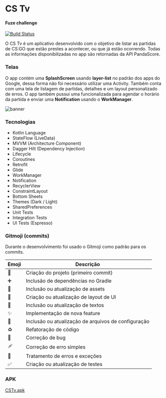 # CS Tv
#### Fuze challenge

[![Build Status](https://travis-ci.org/joemccann/dillinger.svg?branch=master)](https://travis-ci.org/joemccann/dillinger)

O CS Tv é um aplicativo desenvolvido com o objetivo de listar as partidas de CS:GO que estão prestes a acontecer, ou que já estão ocorrendo. Todas as informações disponibilizadas no app são retornadas da API PandaScore.

### Telas
O app contém uma **SplashScreen** usando **layer-list** no padrão dos apps do Google, dessa forma não foi necessário utilizar uma Activity. Também conta com uma tela de listagem de partidas, detalhes e um layout personalizado de erros.
O app também pussui uma funcionalizada para agendar o horário da partida e enviar uma **Notification** usando o **WorkManager**.

![banner](https://user-images.githubusercontent.com/10690387/178573455-7d68f213-7649-4596-90be-e99c359b136f.png)

### Tecnologias
- Kotlin Language
- StateFlow (LiveData)
- MVVM (Architecture Component)
- Dagger Hilt (Dependency Injection)
- Lifecycle
- Coroutines
- Retrofit
- Glide
- WorkManager
- Notification
- RecyclerView
- ConstraintLayout
- Bottom Sheets
- Themes (Dark / Light)
- SharedPreferences
- Unit Tests
- Integration Tests
- UI Tests (Espresso)

### Gitmoji (commits)
Durante o desenvolvimento foi usado o Gitmoji como padrão para os commits.

| Emoji | Descrição |
| ------ | ------ |
| :tada: | Criação do projeto (primeiro commit) |
| :heavy_plus_sign: | Inclusão de dependências no Gradle |
| :bento: | Inclusão ou atualização de assets |
| :lipstick: | Criação ou atualização de layout de UI |
| :speech_balloon: | Inclusão ou atualização de textos |
| :sparkles: | Implementação de nova feature |
| :wrench: | Inclusão ou atualização de arquivos de configuração |
| :recycle: | Refatoração de código |
| :bug: | Correção de bug |
| :adhesive_bandage: | Correção de erro simples |
| :goal_net: | Tratamento de erros e exceções |
| :white_check_mark: | Criação ou atualização de testes |

### APK

[CSTv.apk](https://drive.google.com/file/d/1pd9hzC1NinjJQ9MwcaI6465p-yfjaVEU/view?usp=sharing/)




